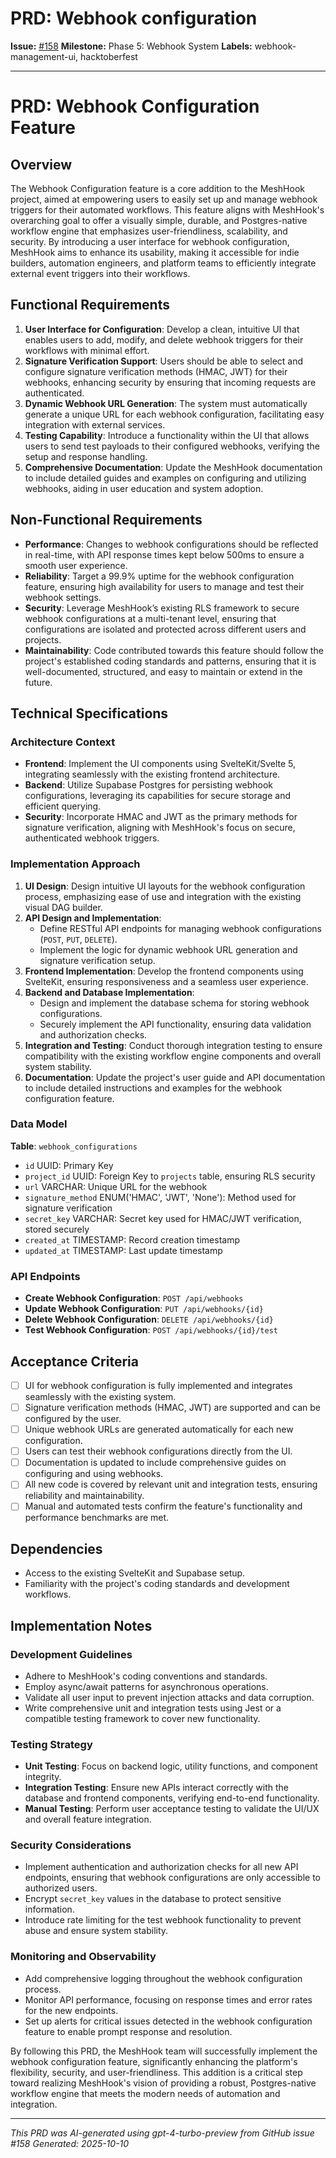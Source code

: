 # PRD: Webhook configuration

**Issue:** [#158](https://github.com/profullstack/meshhook/issues/158)
**Milestone:** Phase 5: Webhook System
**Labels:** webhook-management-ui, hacktoberfest

---

# PRD: Webhook Configuration Feature

## Overview

The Webhook Configuration feature is a core addition to the MeshHook project, aimed at empowering users to easily set up and manage webhook triggers for their automated workflows. This feature aligns with MeshHook's overarching goal to offer a visually simple, durable, and Postgres-native workflow engine that emphasizes user-friendliness, scalability, and security. By introducing a user interface for webhook configuration, MeshHook aims to enhance its usability, making it accessible for indie builders, automation engineers, and platform teams to efficiently integrate external event triggers into their workflows.

## Functional Requirements

1. **User Interface for Configuration**: Develop a clean, intuitive UI that enables users to add, modify, and delete webhook triggers for their workflows with minimal effort.
2. **Signature Verification Support**: Users should be able to select and configure signature verification methods (HMAC, JWT) for their webhooks, enhancing security by ensuring that incoming requests are authenticated.
3. **Dynamic Webhook URL Generation**: The system must automatically generate a unique URL for each webhook configuration, facilitating easy integration with external services.
4. **Testing Capability**: Introduce a functionality within the UI that allows users to send test payloads to their configured webhooks, verifying the setup and response handling.
5. **Comprehensive Documentation**: Update the MeshHook documentation to include detailed guides and examples on configuring and utilizing webhooks, aiding in user education and system adoption.

## Non-Functional Requirements

- **Performance**: Changes to webhook configurations should be reflected in real-time, with API response times kept below 500ms to ensure a smooth user experience.
- **Reliability**: Target a 99.9% uptime for the webhook configuration feature, ensuring high availability for users to manage and test their webhook settings.
- **Security**: Leverage MeshHook’s existing RLS framework to secure webhook configurations at a multi-tenant level, ensuring that configurations are isolated and protected across different users and projects.
- **Maintainability**: Code contributed towards this feature should follow the project's established coding standards and patterns, ensuring that it is well-documented, structured, and easy to maintain or extend in the future.

## Technical Specifications

### Architecture Context

- **Frontend**: Implement the UI components using SvelteKit/Svelte 5, integrating seamlessly with the existing frontend architecture.
- **Backend**: Utilize Supabase Postgres for persisting webhook configurations, leveraging its capabilities for secure storage and efficient querying.
- **Security**: Incorporate HMAC and JWT as the primary methods for signature verification, aligning with MeshHook's focus on secure, authenticated webhook triggers.

### Implementation Approach

1. **UI Design**: Design intuitive UI layouts for the webhook configuration process, emphasizing ease of use and integration with the existing visual DAG builder.
2. **API Design and Implementation**:
   - Define RESTful API endpoints for managing webhook configurations (`POST`, `PUT`, `DELETE`).
   - Implement the logic for dynamic webhook URL generation and signature verification setup.
3. **Frontend Implementation**: Develop the frontend components using SvelteKit, ensuring responsiveness and a seamless user experience.
4. **Backend and Database Implementation**:
   - Design and implement the database schema for storing webhook configurations.
   - Securely implement the API functionality, ensuring data validation and authorization checks.
5. **Integration and Testing**: Conduct thorough integration testing to ensure compatibility with the existing workflow engine components and overall system stability.
6. **Documentation**: Update the project's user guide and API documentation to include detailed instructions and examples for the webhook configuration feature.

### Data Model

**Table**: `webhook_configurations`

- `id` UUID: Primary Key
- `project_id` UUID: Foreign Key to `projects` table, ensuring RLS security
- `url` VARCHAR: Unique URL for the webhook
- `signature_method` ENUM('HMAC', 'JWT', 'None'): Method used for signature verification
- `secret_key` VARCHAR: Secret key used for HMAC/JWT verification, stored securely
- `created_at` TIMESTAMP: Record creation timestamp
- `updated_at` TIMESTAMP: Last update timestamp

### API Endpoints

- **Create Webhook Configuration**: `POST /api/webhooks`
- **Update Webhook Configuration**: `PUT /api/webhooks/{id}`
- **Delete Webhook Configuration**: `DELETE /api/webhooks/{id}`
- **Test Webhook Configuration**: `POST /api/webhooks/{id}/test`

## Acceptance Criteria

- [ ] UI for webhook configuration is fully implemented and integrates seamlessly with the existing system.
- [ ] Signature verification methods (HMAC, JWT) are supported and can be configured by the user.
- [ ] Unique webhook URLs are generated automatically for each new configuration.
- [ ] Users can test their webhook configurations directly from the UI.
- [ ] Documentation is updated to include comprehensive guides on configuring and using webhooks.
- [ ] All new code is covered by relevant unit and integration tests, ensuring reliability and maintainability.
- [ ] Manual and automated tests confirm the feature's functionality and performance benchmarks are met.

## Dependencies

- Access to the existing SvelteKit and Supabase setup.
- Familiarity with the project's coding standards and development workflows.

## Implementation Notes

### Development Guidelines

- Adhere to MeshHook's coding conventions and standards.
- Employ async/await patterns for asynchronous operations.
- Validate all user input to prevent injection attacks and data corruption.
- Write comprehensive unit and integration tests using Jest or a compatible testing framework to cover new functionality.

### Testing Strategy

- **Unit Testing**: Focus on backend logic, utility functions, and component integrity.
- **Integration Testing**: Ensure new APIs interact correctly with the database and frontend components, verifying end-to-end functionality.
- **Manual Testing**: Perform user acceptance testing to validate the UI/UX and overall feature integration.

### Security Considerations

- Implement authentication and authorization checks for all new API endpoints, ensuring that webhook configurations are only accessible to authorized users.
- Encrypt `secret_key` values in the database to protect sensitive information.
- Introduce rate limiting for the test webhook functionality to prevent abuse and ensure system stability.

### Monitoring and Observability

- Add comprehensive logging throughout the webhook configuration process.
- Monitor API performance, focusing on response times and error rates for the new endpoints.
- Set up alerts for critical issues detected in the webhook configuration feature to enable prompt response and resolution.

By following this PRD, the MeshHook team will successfully implement the webhook configuration feature, significantly enhancing the platform's flexibility, security, and user-friendliness. This addition is a critical step toward realizing MeshHook's vision of providing a robust, Postgres-native workflow engine that meets the modern needs of automation and integration.

---

*This PRD was AI-generated using gpt-4-turbo-preview from GitHub issue #158*
*Generated: 2025-10-10*
